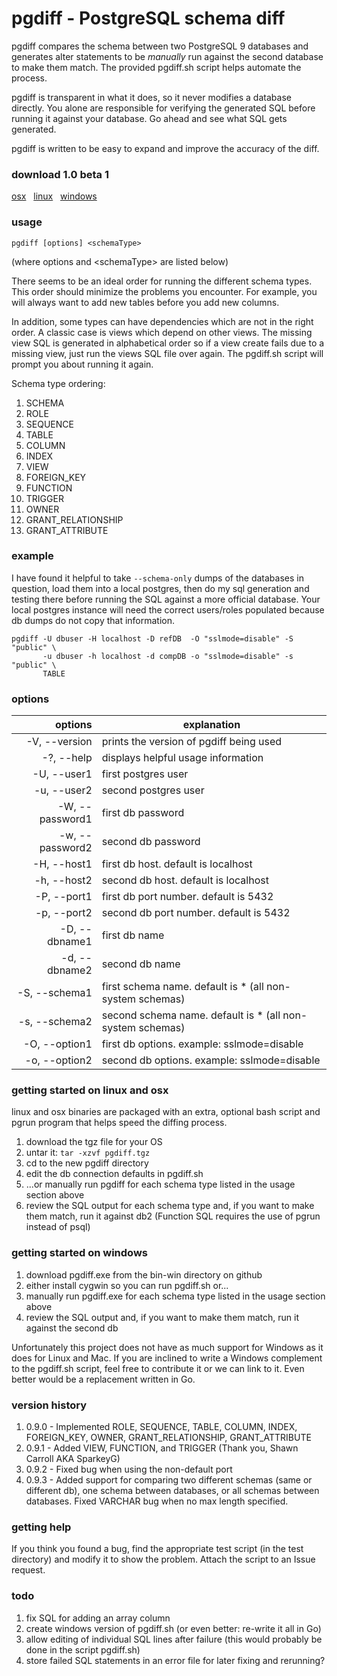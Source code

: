 # pgdiff - PostgreSQL schema diff

pgdiff compares the schema between two PostgreSQL 9 databases and generates alter statements to be *manually* run against the second database to make them match.  The provided pgdiff.sh script helps automate the process.  

pgdiff is transparent in what it does, so it never modifies a database directly. You alone are responsible for verifying the generated SQL before running it against your database.  Go ahead and see what SQL gets generated.

pgdiff is written to be easy to expand and improve the accuracy of the diff.


### download 1.0 beta 1
[osx](https://github.com/joncrlsn/pgdiff/releases/download/v1.0-beta.1/pgdiff-osx-1.0b1.tar.gz "OSX version") &nbsp; [linux](https://github.com/joncrlsn/pgdiff/files/1480823/pgdiff-linux-1.0b1.tar.gz  "Linux version") &nbsp; [windows](https://github.com/joncrlsn/pgdiff/releases/download/v1.0-beta.1/pgdiff-win-1.0b1.zip "Windows version")


### usage
	pgdiff [options] <schemaType>

(where options and &lt;schemaType&gt; are listed below)

There seems to be an ideal order for running the different schema types.  This order should minimize the problems you encounter.  For example, you will always want to add new tables before you add new columns.

In addition, some types can have dependencies which are not in the right order.  A classic case is views which depend on other views.  The missing view SQL is generated in alphabetical order so if a view create fails due to a missing view, just run the views SQL file over again. The pgdiff.sh script will prompt you about running it again.
 
Schema type ordering:

1. SCHEMA
1. ROLE
1. SEQUENCE
1. TABLE
1. COLUMN
1. INDEX
1. VIEW
1. FOREIGN\_KEY
1. FUNCTION
1. TRIGGER
1. OWNER
1. GRANT\_RELATIONSHIP
1. GRANT\_ATTRIBUTE


### example
I have found it helpful to take ```--schema-only``` dumps of the databases in question, load them into a local postgres, then do my sql generation and testing there before running the SQL against a more official database. Your local postgres instance will need the correct users/roles populated because db dumps do not copy that information.

```
pgdiff -U dbuser -H localhost -D refDB  -O "sslmode=disable" -S "public" \
       -u dbuser -h localhost -d compDB -o "sslmode=disable" -s "public" \
       TABLE 
```


### options

options           | explanation 
----------------: | ------------------------------------
  -V, --version   | prints the version of pgdiff being used
  -?, --help      | displays helpful usage information
  -U, --user1     | first postgres user
  -u, --user2     | second postgres user
  -W, --password1 | first db password
  -w, --password2 | second db password
  -H, --host1     | first db host.  default is localhost
  -h, --host2     | second db host. default is localhost
  -P, --port1     | first db port number.  default is 5432
  -p, --port2     | second db port number. default is 5432
  -D, --dbname1   | first db name
  -d, --dbname2   | second db name
  -S, --schema1   | first schema name.  default is * (all non-system schemas)
  -s, --schema2   | second schema name. default is * (all non-system schemas)
  -O, --option1   | first db options. example: sslmode=disable
  -o, --option2   | second db options. example: sslmode=disable


### getting started on linux and osx

linux and osx binaries are packaged with an extra, optional bash script and pgrun program that helps speed the diffing process. 

1. download the tgz file for your OS
1. untar it:  ```tar -xzvf pgdiff.tgz```
1. cd to the new pgdiff directory
1. edit the db connection defaults in pgdiff.sh 
1. ...or manually run pgdiff for each schema type listed in the usage section above
1. review the SQL output for each schema type and, if you want to make them match, run it against db2 (Function SQL requires the use of pgrun instead of psql)


### getting started on windows

1. download pgdiff.exe from the bin-win directory on github
1. either install cygwin so you can run pgdiff.sh or...
1. manually run pgdiff.exe for each schema type listed in the usage section above
1. review the SQL output and, if you want to make them match, run it against the second db

Unfortunately this project does not have as much support for Windows as it does for Linux and Mac.  If you are inclined to write a Windows complement to the pgdiff.sh script, feel free to contribute it or we can link to it.  Even better would be a replacement written in Go.


### version history
1. 0.9.0 - Implemented ROLE, SEQUENCE, TABLE, COLUMN, INDEX, FOREIGN\_KEY, OWNER, GRANT\_RELATIONSHIP, GRANT\_ATTRIBUTE
1. 0.9.1 - Added VIEW, FUNCTION, and TRIGGER (Thank you, Shawn Carroll AKA SparkeyG)
1. 0.9.2 - Fixed bug when using the non-default port
1. 0.9.3 - Added support for comparing two different schemas (same or different db), one schema between databases, or all schemas between databases.  Fixed VARCHAR bug when no max length specified.

### getting help
If you think you found a bug, find the appropriate test script (in the test directory) and modify it to show the problem.  Attach the script to an Issue request.

### todo
1. fix SQL for adding an array column
1. create windows version of pgdiff.sh (or even better: re-write it all in Go)
1. allow editing of individual SQL lines after failure (this would probably be done in the script pgdiff.sh)
1. store failed SQL statements in an error file for later fixing and rerunning?
